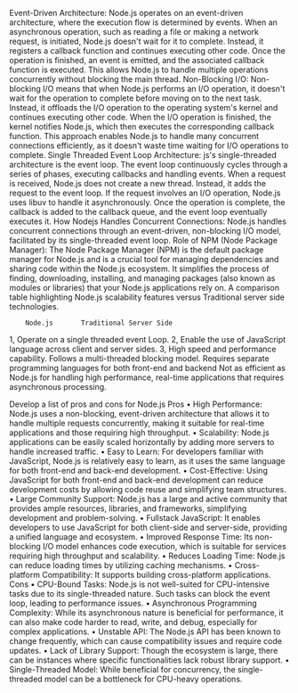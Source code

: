 Event-Driven Architecture: Node.js operates on an event-driven architecture, where the execution flow is determined by events. When an asynchronous operation, such as reading a file or making a network request, is initiated, Node.js doesn't wait for it to complete. Instead, it registers a callback function and continues executing other code. Once the operation is finished, an event is emitted, and the associated callback function is executed. This allows Node.js to handle multiple operations concurrently without blocking the main thread.
Non-Blocking I/O: Non-blocking I/O means that when Node.js performs an I/O operation, it doesn't wait for the operation to complete before moving on to the next task. Instead, it offloads the I/O operation to the operating system's kernel and continues executing other code. When the I/O operation is finished, the kernel notifies Node.js, which then executes the corresponding callback function. This approach enables Node.js to handle many concurrent connections efficiently, as it doesn't waste time waiting for I/O operations to complete.
Single Threaded Event Loop Architecture: js's single-threaded architecture is the event loop. The event loop continuously cycles through a series of phases, executing callbacks and handling events. When a request is received, Node.js does not create a new thread. Instead, it adds the request to the event loop. If the request involves an I/O operation, Node.js uses libuv to handle it asynchronously. Once the operation is complete, the callback is added to the callback queue, and the event loop eventually executes it.
How Nodejs Handles Concurrent Connections: Node.js handles concurrent connections through an event-driven, non-blocking I/O model, facilitated by its single-threaded event loop.
Role of NPM (Node Package Manager): The Node Package Manager (NPM) is the default package manager for Node.js and is a crucial tool for managing dependencies and sharing code within the Node.js ecosystem. It simplifies the process of finding, downloading, installing, and managing packages (also known as modules or libraries) that your Node.js applications rely on. 
A comparison table highlighting Node.js scalability features versus Traditional server side technologies.

		Node.js		  Traditional Server Side
1, Operate on a single threaded event Loop.
2, Enable the use of JavaScript language across client and server sides.
3, High speed and performance capability.	Follows a multi-threaded blocking model.
Requires separate programming languages for both front-end and backend
Not as efficient as Node.js for handling high performance, real-time applications that requires asynchronous processing.
	
Develop a list of pros and cons for Node.js
Pros
•	High Performance:
Node.js uses a non-blocking, event-driven architecture that allows it to handle multiple requests concurrently, making it suitable for real-time applications and those requiring high throughput.
•	Scalability:
Node.js applications can be easily scaled horizontally by adding more servers to handle increased traffic.
•	Easy to Learn:
For developers familiar with JavaScript, Node.js is relatively easy to learn, as it uses the same language for both front-end and back-end development.
•	Cost-Effective:
Using JavaScript for both front-end and back-end development can reduce development costs by allowing code reuse and simplifying team structures.
•	Large Community Support:
Node.js has a large and active community that provides ample resources, libraries, and frameworks, simplifying development and problem-solving.
•	Fullstack JavaScript:
It enables developers to use JavaScript for both client-side and server-side, providing a unified language and ecosystem. 
•	Improved Response Time:
Its non-blocking I/O model enhances code execution, which is suitable for services requiring high throughput and scalability. 
•	Reduces Loading Time:
Node.js can reduce loading times by utilizing caching mechanisms.
•	Cross-platform Compatibility:
It supports building cross-platform applications.
Cons
•	CPU-Bound Tasks:
Node.js is not well-suited for CPU-intensive tasks due to its single-threaded nature. Such tasks can block the event loop, leading to performance issues.
•	Asynchronous Programming Complexity:
While its asynchronous nature is beneficial for performance, it can also make code harder to read, write, and debug, especially for complex applications.
•	Unstable API:
The Node.js API has been known to change frequently, which can cause compatibility issues and require code updates.
•	Lack of Library Support:
Though the ecosystem is large, there can be instances where specific functionalities lack robust library support.
•	Single-Threaded Model:
While beneficial for concurrency, the single-threaded model can be a bottleneck for CPU-heavy operations.
			
